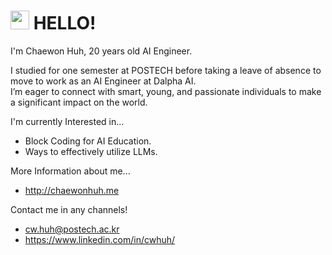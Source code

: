 # <img src="https://raw.githubusercontent.com/MartinHeinz/MartinHeinz/master/wave.gif" width="30px" height="30px"> HELLO!

I'm Chaewon Huh, 20 years old AI Engineer.

I studied for one semester at POSTECH before taking a leave of absence to move to work as an AI Engineer at Dalpha AI.  
I’m eager to connect with smart, young, and passionate individuals to make a significant impact on the world.

I'm currently Interested in...  
- Block Coding for AI Education.  
- Ways to effectively utilize LLMs.

More Information about me...  
- http://chaewonhuh.me

Contact me in any channels!  
- cw.huh@postech.ac.kr  
- https://www.linkedin.com/in/cwhuh/

